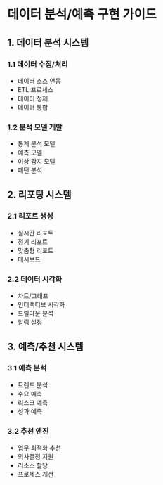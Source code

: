 # 데이터 분석/예측 구현 가이드

## 1. 데이터 분석 시스템

### 1.1 데이터 수집/처리
- 데이터 소스 연동
- ETL 프로세스
- 데이터 정제
- 데이터 통합

### 1.2 분석 모델 개발
- 통계 분석 모델
- 예측 모델
- 이상 감지 모델
- 패턴 분석

## 2. 리포팅 시스템

### 2.1 리포트 생성
- 실시간 리포트
- 정기 리포트
- 맞춤형 리포트
- 대시보드

### 2.2 데이터 시각화
- 차트/그래프
- 인터랙티브 시각화
- 드릴다운 분석
- 알림 설정

## 3. 예측/추천 시스템

### 3.1 예측 분석
- 트렌드 분석
- 수요 예측
- 리스크 예측
- 성과 예측

### 3.2 추천 엔진
- 업무 최적화 추천
- 의사결정 지원
- 리소스 할당
- 프로세스 개선 